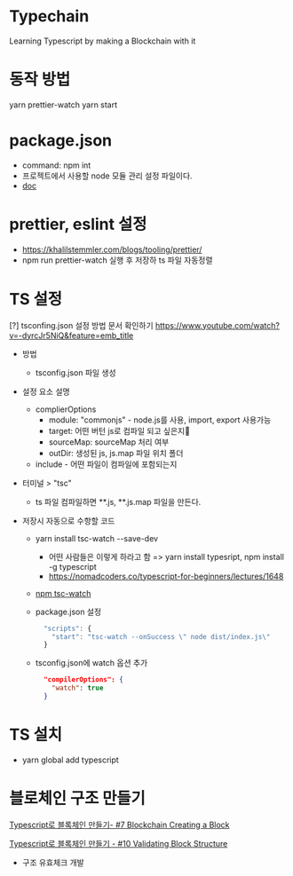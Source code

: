 # Typechain
Learning Typescript by making a Blockchain with it
# 동작 방법
yarn prettier-watch
yarn start

# package.json
* command: npm int 
* 프로젝트에서 사용할 node 모듈 관리 설정 파일이다. 
* [doc](https://docs.npmjs.com/creating-a-package-json-file)


# prettier, eslint 설정
* https://khalilstemmler.com/blogs/tooling/prettier/
* npm run prettier-watch 실행 후 저장하 ts 파일 자동정렬 
# TS 설정
[?] tsconfing.json 설정 방법 문서 확인하기
https://www.youtube.com/watch?v=-dyrcJr5NiQ&feature=emb_title

* 방법
  - tsconfig.json 파일 생성
* 설정 요소 설명
  - complierOptions
    - module: "commonjs" - node.js를 사용, import, export 사용가능
    - target: 어떤 버턴 js로 컴파일 되고 싶은지
    - sourceMap: sourceMap 처리 여부 
    - outDir: 생성된 js, js.map 파일 위치 폴더 
  - include - 어떤 파일이 컴파일에 포함되는지 

* 터미널 > "tsc"
  * ts 파일 컴파일하면 **.js, **.js.map 파일을 만든다.

* 저장시 자동으로 수항할 코드
  - yarn install tsc-watch --save-dev
    - 어떤 사람들은 이렇게 하라고 함 => yarn install typesript, npm install -g typescript
    - https://nomadcoders.co/typescript-for-beginners/lectures/1648

  - [npm tsc-watch](https://www.npmjs.com/package/tsc-watch)
  - package.json 설정
    ```js
      "scripts": {
        "start": "tsc-watch --onSuccess \" node dist/index.js\"
      }
    ```
  - tsconfig.json에 watch 옵션 추가 
    ```json
      "compilerOptions": {
        "watch": true
      }
    ```
    

# TS 설치
* yarn global add typescript

# 블로체인 구조 만들기 
[Typescript로 블록체인 만들기- #7 Blockchain Creating a Block](youtube.com/watch?v=0nOjxJUuuCo)

[Typescript로 블록체인 만들기 - #10 Validating Block Structure](https://www.youtube.com/watch?v=oX_qbVdRZ60)
* 구조 유효체크 개발 

